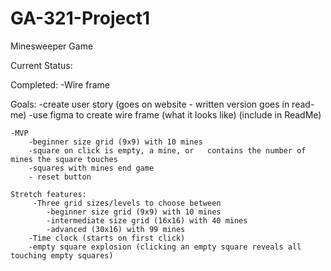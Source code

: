 # GA-321-Project1

Minesweeper Game


Current Status:

Completed:
    -Wire frame


Goals:
    -create user story (goes on website - written version goes in read-me)
    -use figma to create wire frame (what it looks like) (include in ReadMe)

    -MVP
        -beginner size grid (9x9) with 10 mines
        -square on click is empty, a mine, or   contains the number of mines the square touches
        -squares with mines end game
        - reset button

    Stretch features:    
         -Three grid sizes/levels to choose between
            -beginner size grid (9x9) with 10 mines
            -intermediate size grid (16x16) with 40 mines
            -advanced (30x16) with 99 mines
        -Time clock (starts on first click)
        -empty square explosion (clicking an empty square reveals all touching empty squares)

